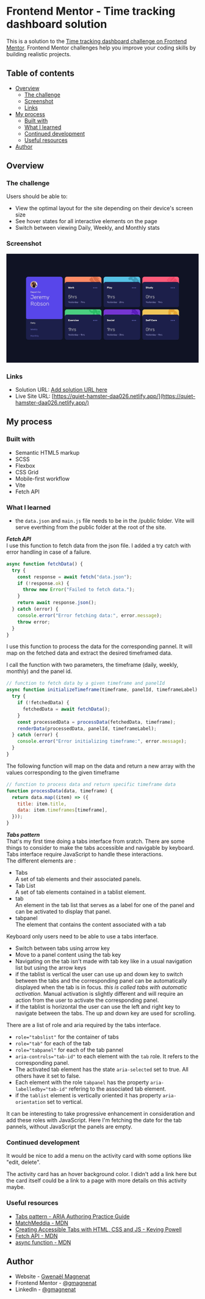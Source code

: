 # Frontend Mentor - Time tracking dashboard solution

This is a solution to the [Time tracking dashboard challenge on Frontend Mentor](https://www.frontendmentor.io/challenges/time-tracking-dashboard-UIQ7167Jw). Frontend Mentor challenges help you improve your coding skills by building realistic projects.

## Table of contents

- [Overview](#overview)
  - [The challenge](#the-challenge)
  - [Screenshot](#screenshot)
  - [Links](#links)
- [My process](#my-process)
  - [Built with](#built-with)
  - [What I learned](#what-i-learned)
  - [Continued development](#continued-development)
  - [Useful resources](#useful-resources)
- [Author](#author)

## Overview

### The challenge

Users should be able to:

- View the optimal layout for the site depending on their device's screen size
- See hover states for all interactive elements on the page
- Switch between viewing Daily, Weekly, and Monthly stats

### Screenshot

![](./screenshot.jpg)

### Links

- Solution URL: [Add solution URL here](https://your-solution-url.com)
- Live Site URL: [https://quiet-hamster-daa026.netlify.app/](https://quiet-hamster-daa026.netlify.app/)

## My process

### Built with

- Semantic HTML5 markup
- SCSS
- Flexbox
- CSS Grid
- Mobile-first workflow
- Vite
- Fetch API

### What I learned

- the `data.json` and `main.js` file needs to be in the /public folder. Vite will serve everthing from the public folder at the root of the site.

_**Fetch API**_  
I use this function to fetch data from the json file. I added a try catch with error handling in case of a failure.

```js
async function fetchData() {
  try {
    const response = await fetch("data.json");
    if (!response.ok) {
      throw new Error("Failed to fetch data.");
    }
    return await response.json();
  } catch (error) {
    console.error("Error fetching data:", error.message);
    throw error;
  }
}
```

I use this function to process the data for the corresponding pannel. It will map on the fetched data and extract the desired timeframed data.

I call the function with two parameters, the timeframe (daily, weekly, monthly) and the panel id.

```js
// function to fetch data by a given timeframe and panelId
async function initializeTimeframe(timeframe, panelId, timeframeLabel) {
  try {
    if (!fetchedData) {
      fetchedData = await fetchData();
    }
    const processedData = processData(fetchedData, timeframe);
    renderData(processedData, panelId, timeframeLabel);
  } catch (error) {
    console.error("Error initializing timeframe:", error.message);
  }
}
```

The following function will map on the data and return a new array with the values corresponding to the given timeframe

```js
// function to process data and return specific timeframe data
function processData(data, timeframe) {
  return data.map((item) => ({
    title: item.title,
    data: item.timeframes[timeframe],
  }));
}
```

_**Tabs pattern**_  
That's my first time doing a tabs interface from sratch. There are some things to consider to make the tabs accessible and navigable by keyboard. Tabs interface require JavaScript to handle these interactions.  
The different elements are :

- Tabs  
  A set of tab elements and their associated panels.
- Tab List  
  A set of tab elements contained in a tablist element.
- tab  
  An element in the tab list that serves as a label for one of the panel and can be activated to display that panel.
- tabpanel  
  The element that contains the content associated with a tab

Keyboard only users need to be able to use a tabs interface.

- Switch between tabs using arrow key
- Move to a panel content using the tab key
- Navigating on the tab isn't made with tab key like in a usual navigation list but using the arrow keys
- if the tablist is vertical the user can use up and down key to switch between the tabs and the corresponding panel can be automatically displayed when the tab is in focus. _this is called tabs with automatic activation_. Manual activation is slightly different and will require an action from the user to activate the corresponding panel.
- if the tablist is horizontal the user can use the left and right key to navigate between the tabs. The up and down key are used for scrolling.

There are a list of role and aria required by the tabs interface.

- `role="tabslist"` for the container of tabs
- `role="tab"` for each of the tab
- `role="tabpanel"` for each of the tab pannel
- `aria-controls="tab-id"` to each element with the `tab` role. It refers to the corresponding panel.
- The activated tab element has the state `aria-selected` set to true. All others have it set to false.
- Each element with the role `tabpanel` has the property `aria-labelledby="tab-id"` refering to the associated tab element.
- if the `tablist` element is vertically oriented it has property `aria-orientation` set to vertical.

It can be interesting to take progressive enhancement in consideration and add these roles with JavaScript. Here I'm fetching the date for the tab pannels, without JavaScript the panels are empty.

### Continued development

It would be nice to add a menu on the activity card with some options like "edit, delete".

The activity card has an hover background color. I didn't add a link here but the card itself could be a link to a page with more details on this activity maybe.

### Useful resources

- [Tabs pattern - ARIA Authoring Practice Guide](https://www.w3.org/WAI/ARIA/apg/patterns/tabs/)
- [MatchMeddia - MDN](https://developer.mozilla.org/en-US/docs/Web/API/Window/matchMedia)
- [Creating Accessible Tabs with HTML, CSS and JS - Keving Powell](https://www.youtube.com/watch?v=fI9VM5zzpu8)
- [Fetch API - MDN](https://developer.mozilla.org/fr/docs/Web/API/fetch)
- [async function - MDN](https://developer.mozilla.org/en-US/docs/Web/JavaScript/Reference/Statements/async_function)

## Author

- Website - [Gwenaël Magnenat](https://gmagnenat.com)
- Frontend Mentor - [@gmagnenat](https://www.frontendmentor.io/profile/gmagnenat)
- LinkedIn - [@gmagnenat](https://www.linkedin.com/ingmagnenat)
